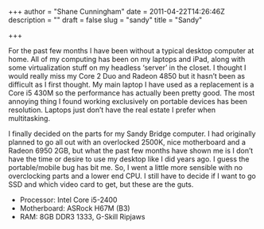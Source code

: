 +++
author = "Shane Cunningham"
date = 2011-04-22T14:26:46Z
description = ""
draft = false
slug = "sandy"
title = "Sandy"

+++


<p>For the past few months I have been without a typical desktop computer at home. All of my computing has been on my laptops and iPad, along with some virtualization stuff on my headless &#8216;server&#8217; in the closet. I thought I would really miss my Core 2 Duo and Radeon 4850 but it hasn&#8217;t been as difficult as I first thought. My main laptop I have used as a replacement is a Core i5&#160;430M so the performance has actually been pretty good. The most annoying thing I found working exclusively on portable devices has been resolution. Laptops just don&#8217;t have the real estate I prefer when multitasking. </p>
<p>I finally decided on the parts for my Sandy Bridge computer. I had originally planned to go all out with an overlocked 2500K, nice motherboard and a Radeon 6950&#160;2GB, but what the past few months have shown me is I don&#8217;t have the time or desire to use my desktop like I did years ago. I guess the portable/mobile bug has bit me. So, I went a little more sensible with no overclocking parts and a lower end CPU. I still have to decide if I want to go SSD and which video card to get, but these are the guts.
</p><ul><li>Processor: Intel Core i5-2400</li>
<li>Motherboard: ASRock H67M (B3)</li>
<li>RAM: 8GB DDR3&#160;1333, G-Skill Ripjaws</li>
</ul>